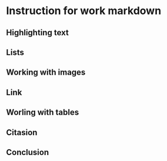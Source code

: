 # Instruction for work markdown

## Highlighting text

## Lists

## Working with images

## Link

## Worling with tables

## Citasion

## Conclusion
